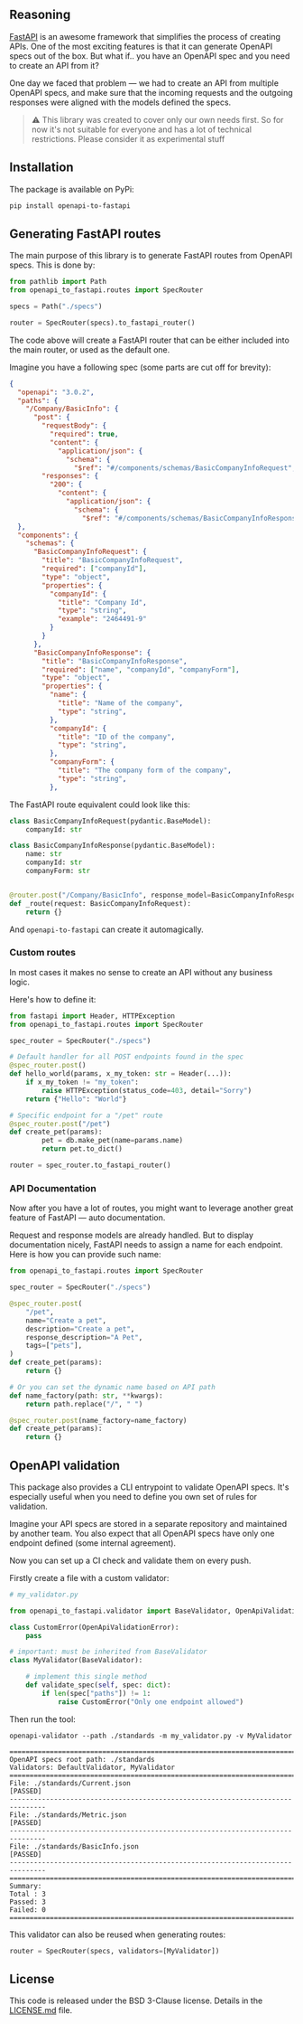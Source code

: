 ## Reasoning

[FastAPI](https://github.com/tiangolo/fastapi) is an awesome framework that simplifies the process of creating APIs.
One of the most exciting features is that it can generate OpenAPI specs out of the box.
But what if.. you have an OpenAPI spec and you need to create an API from it?

One day we faced that problem — we had to create an API from multiple OpenAPI specs,
and make sure that the incoming requests and the outgoing responses were aligned
with the models defined the specs.

> ⚠️ This library was created to cover only our own needs first.
> So for now it's not suitable for everyone and has a lot of technical restrictions.
> Please consider it as experimental stuff

## Installation

The package is available on PyPi:

```bash
pip install openapi-to-fastapi
```

## Generating FastAPI routes

The main purpose of this library is to generate FastAPI routes from OpenAPI specs.
This is done by:

```python
from pathlib import Path
from openapi_to_fastapi.routes import SpecRouter

specs = Path("./specs")

router = SpecRouter(specs).to_fastapi_router()
```

The code above will create a FastAPI router that can be either included into the main router,
or used as the default one.

Imagine you have a following spec (some parts are cut off for brevity):

```json
{
  "openapi": "3.0.2",
  "paths": {
    "/Company/BasicInfo": {
      "post": {
        "requestBody": {
          "required": true,
          "content": {
            "application/json": {
              "schema": {
                "$ref": "#/components/schemas/BasicCompanyInfoRequest",
        "responses": {
          "200": {
            "content": {
              "application/json": {
                "schema": {
                  "$ref": "#/components/schemas/BasicCompanyInfoResponse",
  },
  "components": {
    "schemas": {
      "BasicCompanyInfoRequest": {
        "title": "BasicCompanyInfoRequest",
        "required": ["companyId"],
        "type": "object",
        "properties": {
          "companyId": {
            "title": "Company Id",
            "type": "string",
            "example": "2464491-9"
          }
        }
      },
      "BasicCompanyInfoResponse": {
        "title": "BasicCompanyInfoResponse",
        "required": ["name", "companyId", "companyForm"],
        "type": "object",
        "properties": {
          "name": {
            "title": "Name of the company",
            "type": "string",
          },
          "companyId": {
            "title": "ID of the company",
            "type": "string",
          },
          "companyForm": {
            "title": "The company form of the company",
            "type": "string",
          },
```

The FastAPI route equivalent could look like this:

```python
class BasicCompanyInfoRequest(pydantic.BaseModel):
    companyId: str

class BasicCompanyInfoResponse(pydantic.BaseModel):
    name: str
    companyId: str
    companyForm: str


@router.post("/Company/BasicInfo", response_model=BasicCompanyInfoResponse)
def _route(request: BasicCompanyInfoRequest):
    return {}

```

And `openapi-to-fastapi` can create it automagically.

### Custom routes

In most cases it makes no sense to create an API without any business logic.

Here's how to define it:

```python
from fastapi import Header, HTTPException
from openapi_to_fastapi.routes import SpecRouter

spec_router = SpecRouter("./specs")

# Default handler for all POST endpoints found in the spec
@spec_router.post()
def hello_world(params, x_my_token: str = Header(...)):
    if x_my_token != "my_token":
        raise HTTPException(status_code=403, detail="Sorry")
    return {"Hello": "World"}

# Specific endpoint for a "/pet" route
@spec_router.post("/pet")
def create_pet(params):
        pet = db.make_pet(name=params.name)
        return pet.to_dict()

router = spec_router.to_fastapi_router()
```

### API Documentation

Now after you have a lot of routes, you might want to leverage another great feature of
FastAPI — auto documentation.

Request and response models are already handled. But to display documentation nicely, FastAPI
needs to assign a name for each endpoint. Here is how you can provide such name:

```python
from openapi_to_fastapi.routes import SpecRouter

spec_router = SpecRouter("./specs")

@spec_router.post(
    "/pet",
    name="Create a pet",
    description="Create a pet",
    response_description="A Pet",
    tags=["pets"],
)
def create_pet(params):
    return {}

# Or you can set the dynamic name based on API path
def name_factory(path: str, **kwargs):
    return path.replace("/", " ")

@spec_router.post(name_factory=name_factory)
def create_pet(params):
    return {}

```

## OpenAPI validation

This package also provides a CLI entrypoint to validate OpenAPI specs. It's especially useful when you need to define
you own set of rules for validation.

Imagine your API specs are stored in a separate repository and maintained by another team.
You also expect that all OpenAPI specs have only one endpoint defined (some internal agreement).

Now you can set up a CI check and validate them on every push.

Firstly create a file with a custom validator:

```python
# my_validator.py

from openapi_to_fastapi.validator import BaseValidator, OpenApiValidationError

class CustomError(OpenApiValidationError):
    pass

# important: must be inherited from BaseValidator
class MyValidator(BaseValidator):

    # implement this single method
    def validate_spec(self, spec: dict):
        if len(spec["paths"]) != 1:
            raise CustomError("Only one endpoint allowed")
```

Then run the tool:

```
openapi-validator --path ./standards -m my_validator.py -v MyValidator

===============================================================================
OpenAPI specs root path: ./standards
Validators: DefaultValidator, MyValidator
===============================================================================
File: ./standards/Current.json
[PASSED]
-------------------------------------------------------------------------------
File: ./standards/Metric.json
[PASSED]
-------------------------------------------------------------------------------
File: ./standards/BasicInfo.json
[PASSED]
-------------------------------------------------------------------------------
===============================================================================
Summary:
Total : 3
Passed: 3
Failed: 0
===============================================================================
```

This validator can also be reused when generating routes:

```python
router = SpecRouter(specs, validators=[MyValidator])
```

## License

This code is released under the BSD 3-Clause license. Details in the [LICENSE.md](./LICENSE.md) file.
